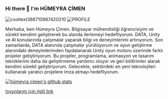 ### Hi there 👋 I'm HÜMEYRA ÇİMEN

<!--
**hmyrcmn/hmyrcmn** is a ✨ _special_ ✨ repository because its `README.md` (this file) appears on your GitHub profile.

Here are some ideas to get you started:

- 🔭 I’m currently working on ...
- 🌱 I’m currently learning ...
- 👯 I’m looking to collaborate on ...
- 🤔 I’m looking for help with ...
- 💬 Ask me about ...
- 📫 How to reach me: ...
- 😄 Pronouns: ...
- ⚡ Fun fact: ...
-->
![cooltext386710987420210](https://user-images.githubusercontent.com/75569106/122066620-937f2200-cdfb-11eb-8c59-61b6977bd0f0.gif)
![PROFILE](https://cdn-images-1.medium.com/max/960/1*WFYSABb0f4BUledj_OGIzw.png)


Merhaba, ben Hümeyra Çimen. Bilgisayar mühendisliği öğrencisiyim ve sürekli kendimi geliştirerek bu alanda ilerlemeyi hedefliyorum. DATA, Unity ve AI konularında çalışmalar yaparak bilgi ve deneyimlerimi artırıyorum.
Son zamanlarda, DATA alanında çalışmalar yürütüyorum ve oyun geliştirme alanındaki deneyimlerimden faydalanarak Unity oyun motoru üzerinde farklı projeler geliştiriyorum. Bu projeler, programlama, animasyon ve tasarım tekniklerimi daha da geliştirmeme yardımcı oluyor ve geri bildirimler alarak kendimi sürekli geliştiriyorum. Gelecekte, sektördeki en yeni teknolojileri kullanarak yaratıcı projelere imza atmayı hedefliyorum.


[![hümeyra çimen's github stats](https://github-readme-stats.vercel.app/api?username=hmyrcmn&count_private=true&show_icons=true&theme=radical&hide_rank=false)](https://github.com/anuraghazra/github-readme-stats)


[!oyunlarım için ilgili link ](https://simmer.io/@humeyracimen)
